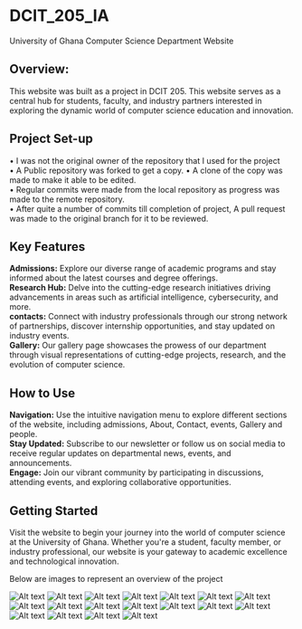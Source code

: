# DCIT_205_IA



University of Ghana Computer Science Department Website <br>
## Overview: <br>
This website was built as a project in DCIT 205. This website serves as a central hub for students, faculty, and industry partners interested in exploring the dynamic world of computer science education and innovation.<br>
## Project Set-up <br>
• I was not the original owner of the repository that I used for the project<br>
• A Public repository was forked to get a copy.
• A clone of the copy was made to make it able to be edited.<br>
• Regular commits were made from the local repository as progress was made to the remote repository.<br>
• After quite a number of commits till completion of project, A pull request was made to the original branch for it to be reviewed.<br>
## Key Features<br>
**Admissions:** Explore our diverse range of academic programs and stay informed about the latest courses and degree offerings.<br>
**Research Hub:** Delve into the cutting-edge research initiatives driving advancements in areas such as artificial intelligence, cybersecurity, and more.<br>
**contacts:** Connect with industry professionals through our strong network of partnerships, discover internship opportunities, and stay updated on industry events.<br>
**Gallery:** Our gallery page showcases the prowess of our department through visual representations of cutting-edge projects, research, and the evolution of computer science.<br>

## How to Use
**Navigation:** Use the intuitive navigation menu to explore different sections of the website, including admissions, About, Contact, events, Gallery and people.<br>
**Stay Updated:** Subscribe to our newsletter or follow us on social media to receive regular updates on departmental news, events, and announcements.<br>
**Engage:** Join our vibrant community by participating in discussions, attending events, and exploring collaborative opportunities.<br>

## Getting Started
Visit the website to begin your journey into the world of computer science at the University of Ghana. Whether you're a student, faculty member, or industry professional, our website is your gateway to academic excellence and technological innovation.

Below are images to represent an overview of the project

![Alt text](<Screenshot/Screenshot (150).png>)
![Alt text](<Screenshot/Screenshot (151).png>)
![Alt text](<Screenshot/Screenshot (152).png>)
![Alt text](<Screenshot/Screenshot (153).png>)
![Alt text](<Screenshot/Screenshot (154).png>)
![Alt text](<Screenshot/Screenshot (155).png>)
![Alt text](<Screenshot/Screenshot (156).png>)
![Alt text](<Screenshot/Screenshot (157).png>)
![Alt text](<Screenshot/Screenshot (158).png>)
![Alt text](<Screenshot/Screenshot (159).png>)
![Alt text](<Screenshot/Screenshot (160).png>)
![Alt text](<Screenshot/Screenshot (161).png>)
![Alt text](<Screenshot/Screenshot (164).png>)
![Alt text](<Screenshot/Screenshot (165).png>)
![Alt text](<Screenshot/Screenshot (166).png>)
![Alt text](<Screenshot/Screenshot (167).png>)
![Alt text](<Screenshot/Screenshot (168).png>)
![Alt text](<Screenshot/Screenshot (169).png>)




